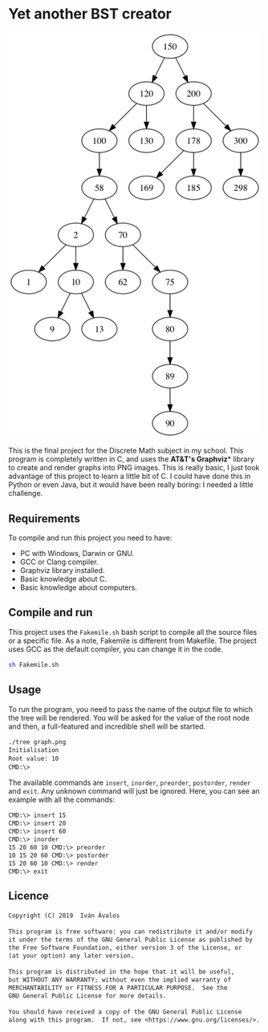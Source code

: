 # Yet another BST creator

![Example of generated BST](graph.png)

This is the final project for the Discrete Math subject in my school. This program is completely written in C, and uses the **AT&T's Graphviz*** library to create and render graphs into PNG images. This is really basic, I just took advantage of this project to learn a little bit of C. I could have done this in Python or even Java, but it would have been really boring: I needed a little challenge.

## Requirements

To compile and run this project you need to have:

+ PC with Windows, Darwin or GNU.
+ GCC or Clang compiler.
+ Graphviz library installed.
+ Basic knowledge about C.
+ Basic knowledge about computers.

## Compile and run

This project uses the `Fakemile.sh` bash script to compile all the source files or a specific file. As a note, Fakemile is different from Makefile. The project uses GCC as the default compiler, you can change it in the code.

```bash
sh Fakemile.sh
```

## Usage

To run the program, you need to pass the name of the output file to which the tree will be rendered. You will be asked for the value of the root node and then, a full-featured and incredible shell will be started.

```bash
./tree graph.png
Initialisation
Root value: 10
CMD:\> 
```

The available commands are `insert`, `inorder`, `preorder`, `postorder`, `render` and `exit`. Any unknown command will just be ignored. Here, you can see an example with all the commands:

```
CMD:\> insert 15
CMD:\> insert 20
CMD:\> insert 60
CMD:\> inorder
15 20 60 10 CMD:\> preorder
10 15 20 60 CMD:\> postorder
15 20 60 10 CMD:\> render
CMD:\> exit
```

## Licence

```
Copyright (C) 2019  Iván Ávalos

This program is free software: you can redistribute it and/or modify
it under the terms of the GNU General Public License as published by
the Free Software Foundation, either version 3 of the License, or
(at your option) any later version.

This program is distributed in the hope that it will be useful,
but WITHOUT ANY WARRANTY; without even the implied warranty of
MERCHANTABILITY or FITNESS FOR A PARTICULAR PURPOSE.  See the
GNU General Public License for more details.

You should have received a copy of the GNU General Public License
along with this program.  If not, see <https://www.gnu.org/licenses/>.
```
